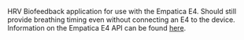 HRV Biofeedback application for use with the Empatica E4. Should still provide breathing timing even without connecting an E4 to the device. Information on the Empatica E4 API can be found [here](http://developer.empatica.com).
